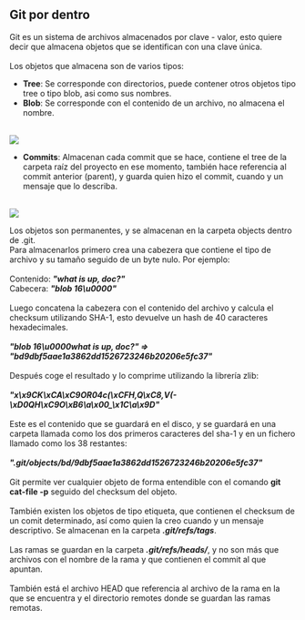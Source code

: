 <h2>Git por dentro</h2>

Git es un sistema de archivos almacenados por clave - valor, esto quiere decir que almacena objetos que se identifican con una clave única.
<br><br>
Los objetos que almacena son de varios tipos:

- <b>Tree</b>: Se corresponde con directorios, puede contener otros objetos tipo tree o tipo blob, asi como sus nombres.
- <b>Blob</b>: Se corresponde con el contenido de un archivo, no almacena el nombre.
<br>
<img src="https://git-scm.com/book/en/v2/images/data-model-1.png">
<br>

- <b>Commits</b>: Almacenan cada commit que se hace, contiene el tree de la carpeta raíz del proyecto en ese momento, también hace referencia al commit anterior (parent), y guarda quien hizo el commit, cuando y un mensaje que lo describa.

<br>
<img src="https://git-scm.com/book/en/v2/images/data-model-3.png">
<br>

Los objetos son permanentes, y se almacenan en la carpeta objects dentro de .git. <br>
Para almacenarlos primero crea una cabezera que contiene el tipo de archivo y su tamaño seguido de un byte nulo. Por ejemplo:<br><br>
Contenido: <i><b>"what is up, doc?"</b></i>
<br>
Cabecera: <i><b>"blob 16\u0000"</b></i>
<br><br>
Luego concatena la cabezera con el contenido del archivo y calcula el checksum utilizando SHA-1, esto devuelve un hash de 40 caracteres hexadecimales.<br><br>
<i><b>"blob 16\u0000what is up, doc?" => "bd9dbf5aae1a3862dd1526723246b20206e5fc37" </b></i>
<br><br>
Después coge el resultado y lo comprime utilizando la librería zlib:<br><br>
<i><b>"x\x9CK\xCA\xC9OR04c(\xCFH,Q\xC8,V(-\xD0QH\xC9O\xB6\a\x00_\x1C\a\x9D"</b></i>
<br><br>
Este es el contenido que se guardará en el disco, y se guardará en una carpeta llamada como los dos primeros caracteres del sha-1 y en un fichero llamado como los 38 restantes:<br><br>
<i><b>".git/objects/bd/9dbf5aae1a3862dd1526723246b20206e5fc37"</b></i>
<br><br>
Git permite ver cualquier objeto de forma entendible con el comando <b>git cat-file -p</b> seguido del checksum del objeto.
<br><br>
También existen los objetos de tipo etiqueta, que contienen el checksum de un comit determinado, así como quien la creo cuando y un mensaje descriptivo. Se almacenan en la carpeta <b><i>.git/refs/tags</i></b>.
<br><br>
Las ramas se guardan en la carpeta <b><i>.git/refs/heads/</i></b>, y no son más que archivos con el nombre de la rama y que contienen el commit al que apuntan.
<br><br>
También está el archivo HEAD que referencia al archivo de la rama en la que se encuentra y el directorio remotes donde se guardan las ramas remotas.

